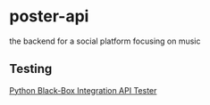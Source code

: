 # poster-api
the backend for a social platform focusing on music

## Testing
[Python Black-Box Integration API Tester](https://gist.github.com/ryan0x41/d97a3d6e62d29c017e957fb21fd63ba6)